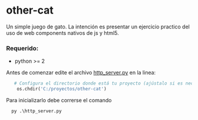 # other-cat
Un simple juego de gato. La intención es presentar un ejercicio practico del uso de web components nativos de js y html5.

### Requerido:
  * python >= 2

Antes de comenzar edite el archivo [http_server.py](http_server.py) en la linea: 

```python
   # Configura el directorio donde está tu proyecto (ajústalo si es necesario)
    os.chdir('C:/proyectos/other-cat')
```

Para inicializarlo debe correrse el comando

```python
  py .\http_server.py
```

